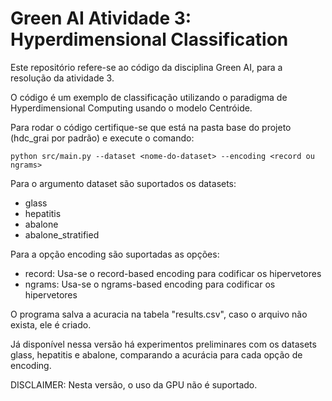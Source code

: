# Green AI Atividade 3: Hyperdimensional Classification

Este repositório refere-se ao código da disciplina Green AI, para a resolução da atividade 3.

O código é um exemplo de classificação utilizando o paradigma de Hyperdimensional Computing usando o modelo Centróide.

Para rodar o código certifique-se que está na pasta base do projeto (hdc_grai por padrão) e execute o comando:

`python src/main.py --dataset <nome-do-dataset> --encoding <record ou ngrams>`

Para o argumento dataset são suportados os datasets:
 - glass
 - hepatitis
 - abalone
 - abalone_stratified

Para a opção encoding são suportadas as opções:
 - record: Usa-se o record-based encoding para codificar os hipervetores
 - ngrams: Usa-se o ngrams-based encoding para codificar os hipervetores

O programa salva a acuracia na tabela "results.csv", caso o arquivo não exista, ele é criado.

Já disponível nessa versão há experimentos preliminares com os datasets glass, hepatitis e abalone, comparando a acurácia para cada opção de encoding.

DISCLAIMER: Nesta versão, o uso da GPU não é suportado.